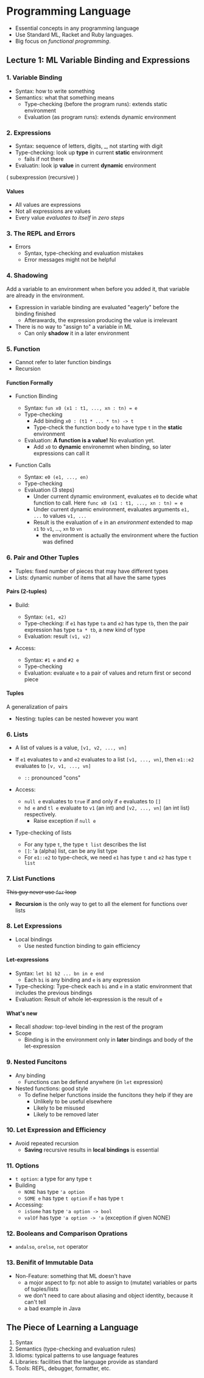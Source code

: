 # Programming Language

- Essential concepts in any programming language
- Use Standard ML, Racket and Ruby languages.
- Big focus on *functional programming*.

## Lecture 1: ML Variable Binding and Expressions

### 1. Variable Binding

- Syntax: how to write something
- Semantics: what that something means
  - Type-checking (before the program runs): extends static environment
  - Evaluation (as program runs): extends dynamic environment

### 2. Expressions

- Syntax: sequence of letters, digits, _, not starting with digit
- Type-checking: look up **type** in current **static** environment
  - fails if not there
- Evaluatin: look ip **value** in current **dynamic** environment

( subexpression (recursive) )

#### Values
- All values are expressions
- Not all expressions are values
- Every value *evaluates to itself* in *zero steps*

### 3. The REPL and Errors
- Errors
  - Syntax, type-checking and evaluation mistakes
  - Error messages might not be helpful

### 4. Shadowing
Add a variable to an environment when before you added it, that variable are already in the environment.

- Expression in variable binding are evaluated "eagerly" before the binding finished
  - Afterawards, the expression producing the value is irrelevant
- There is no way to "assign to" a variable in ML
  - Can only **shadow** it in a later environment

### 5. Function
- Cannot refer to later function bindings
- Recursion

#### Function Formally
- Function Binding
  - Syntax: `fun x0 (x1 : t1, ..., xn : tn) = e`
  - Type-checking
    - Add binding `x0 : (t1 * ... * tn) -> t`
    - Type-check the function body `e` to have type `t` in the **static** environment
  - Evaluation: **A function is a value!** No evaluation yet.
    - Add `x0` to **dynamic** environemnt when binding, so later expressions can call it

- Function Calls
  - Syntax: `e0 (e1, ..., en)`
  - Type-checking
  - Evaluation (3 steps)
    - Under current dynamic environment, evaluates `e0` to decide what function to call. Here `func x0 (x1 : t1, ..., xn : tn) = e`
    - Under current dynamic environment, evaluates arguments `e1, ...` to values `v1, ...`
    - Result is the evaluation of `e` in an *environment* extended to map `x1` to `v1`, ..., `xn` to `vn`
      - the environment is actually the environment where the fuction was defined

### 6. Pair and Other Tuples
- Tuples: fixed number of pieces that may have different types
- Lists: dynamic number of items that all have the same types
  
#### Pairs (2-tuples)
- Build:
  - Syntax: `(e1, e2)`
  - Type-checking: if `e1` has type `ta` and `e2` has type `tb`, then the pair expression has type `ta * tb`, a new kind of type
  - Evaluation: result `(v1, v2)`

- Access:
  - Syntax: `#1 e` and `#2 e`
  - Type-checking
  - Evaluation: evaluate `e` to a pair of values and return first or second piece

#### Tuples
A generalization of pairs
- Nesting: tuples can be nested however you want

### 6. Lists
- A list of values is a value, `[v1, v2, ..., vn]`
- If `e1` evaluates to `v` and `e2` evaluates to a list `[v1, ..., vn]`, then `e1::e2` evaluates to `[v, v1, ..., vn]`
  - `::` pronounced "cons"

- Access:
  - `null e` evaluates to `true` if and only if `e` evaluates to `[]`
  - `hd e` and `tl e` evaluate to `v1` (an int) and `[v2, ..., vn]` (an int list) respectively.
    - Raise exception if `null e`

- Type-checking of lists
  - For any type `t`, the type `t list` describes the list
  - `[]`: 'a (alpha) list, can be any list type
  - For `e1::e2` to type-check, we need `e1` has type `t` and `e2` has type `t list`

### 7. List Functions
~~This guy never use `for` loop~~
- **Recursion** is the only way to get to all the element for functions over lists

### 8. Let Expressions
- Local bindings
  - Use nested function binding to gain efficiency

#### Let-expressions
- Syntax: `let b1 b2 ... bn in e end`
  - Each `bi` is any binding and `e` is any expression
- Type-checking: Type-check each `bi` and `e` in a static environment that includes the previous bindings
- Evaluation: Result of whole let-expression is the result of `e`

#### What's new
- Recall *shadow*: top-level binding in the rest of the program
- Scope
  - Binding is in the environment only in **later** bindings and body of the let-expression

### 9. Nested Funcitons
- Any binding
  - Functions can be defiend anywhere (in `let` expression)
- Nested functions: good style
  - To define helper functions inside the funcitons they help if they are
    - Unlikely to be useful elsewhere
    - Likely to be misused
    - Likely to be removed later

### 10. Let Expression and Efficiency
- Avoid repeated recursion
  - **Saving** recursive results in **local bindings** is essential

### 11. Options
- `t option`: a type for any type `t`
- Building
  - `NONE` has type `'a option`
  - `SOME e` has type `t option` if `e` has type `t`
- Accessing:
  - `isSome` has type `'a option -> bool`
  - `valOf` has type `'a option -> 'a` (exception if given NONE)

### 12. Booleans and Comparison Oprations
- `andalso`, `orelse`, `not` operator

### 13. Benifit of Immutable Data
- Non-Feature: something that ML doesn't have
  - a mojor aspect to fp: not able to assign to (mutate) variables or parts of tuples/lists
  - we don't need to care about aliasing and object identity, because it can't tell
  - a bad example in Java

## The Piece of Learning a Language
1. Syntax
2. Semantics (type-checking and evaluation rules)
3. Idioms: typical patterns to use language features
4. Libraries: facilities that the language provide as standard
5. Tools: REPL, debugger, formatter, etc.
